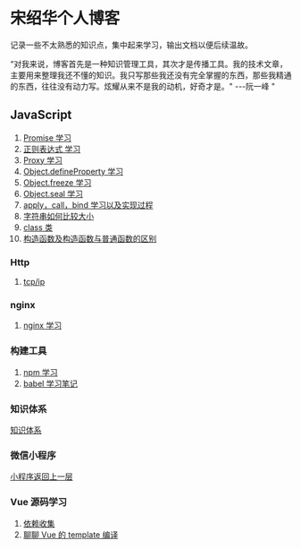 # 宋绍华个人博客

记录一些不太熟悉的知识点，集中起来学习，输出文档以便后续温故。

“对我来说，博客首先是一种知识管理工具，其次才是传播工具。我的技术文章，主要用来整理我还不懂的知识。我只写那些我还没有完全掌握的东西，那些我精通的东西，往往没有动力写。炫耀从来不是我的动机，好奇才是。" ---阮一峰 "

## JavaScript

1. [Promise 学习](https://github.com/Rudy24/Notes/blob/master/JavaScript/Promise.md)
2. [正则表达式 学习](https://github.com/Rudy24/Notes/blob/master/JavaScript/%E6%AD%A3%E5%88%99.md)
3. [Proxy 学习](https://github.com/Rudy24/Notes/blob/master/JavaScript/Proxy.md)
4. [Object.defineProperty 学习](https://github.com/Rudy24/Notes/blob/master/JavaScript/Object/Object.defineProperty.md)
5. [Object.freeze 学习](https://github.com/Rudy24/Notes/blob/master/JavaScript/Object/Object.freeze.md)
6. [Object.seal 学习](https://github.com/Rudy24/Notes/blob/master/JavaScript/Object/Object.seal.md)
7. [apply，call，bind 学习以及实现过程](https://github.com/Rudy24/Notes/blob/master/JavaScript/apply%26call%26bind.md)
8. [字符串如何比较大小](https://github.com/Rudy24/Notes/blob/master/JavaScript/compireString.md)
9. [class 类](https://github.com/Rudy24/Notes/blob/master/JavaScript/class.md)
10. [构造函数及构造函数与普通函数的区别](https://github.com/Rudy24/Notes/blob/master/JavaScript/构造函数.md)

### Http

1. [tcp/ip](https://github.com/Rudy24/Notes/blob/master/HTTP/tcp-ip/tcp-ip.md)

### nginx

1. [nginx 学习](https://github.com/Rudy24/Notes/blob/master/nginx/nginx.md)

### 构建工具

1. [npm 学习](https://github.com/Rudy24/Notes/blob/master/构建工具/npm/npm.md)
2. [babel 学习笔记](https://github.com/Rudy24/Notes/blob/master/构建工具/babel/babel.md)

### 知识体系

[知识体系](https://github.com/Rudy24/Notes/blob/master/知识体系/知识体系.md)

### 微信小程序

[小程序返回上一层](https://github.com/Rudy24/Notes/blob/master/微信小程序/小程序返回上一层.md)

### Vue 源码学习

1. [依赖收集](https://github.com/Rudy24/Notes/blob/master/Vue%20%E6%BA%90%E7%A0%81%E5%AD%A6%E4%B9%A0/%E4%BE%9D%E8%B5%96%E6%94%B6%E9%9B%86.md)
2. [聊聊 Vue 的 template 编译](https://github.com/Rudy24/Notes/blob/master/Vue%20%E6%BA%90%E7%A0%81%E5%AD%A6%E4%B9%A0/%E8%81%8A%E8%81%8AVue%E7%9A%84template%E7%BC%96%E8%AF%91.md)
